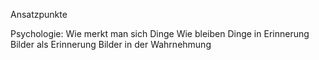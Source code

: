 Ansatzpunkte

Psychologie:
Wie merkt man sich Dinge
Wie bleiben Dinge in Erinnerung
Bilder als Erinnerung
Bilder in der Wahrnehmung